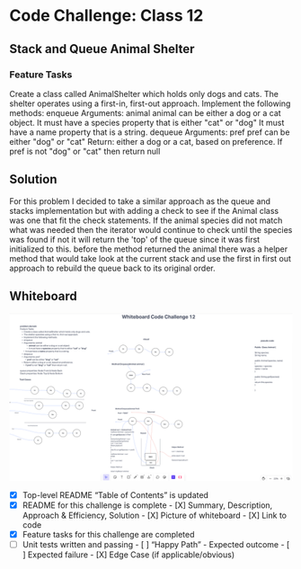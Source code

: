 # Code Challenge: Class 12

## Stack and Queue Animal Shelter

### Feature Tasks

Create a class called AnimalShelter which holds only dogs and cats.
The shelter operates using a first-in, first-out approach.
Implement the following methods:
enqueue
Arguments: animal
animal can be either a dog or a cat object.
It must have a species property that is either "cat" or "dog"
It must have a name property that is a string.
dequeue
Arguments: pref
pref can be either "dog" or "cat"
Return: either a dog or a cat, based on preference.
If pref is not "dog" or "cat" then return null

## Solution

For this problem I decided to take a similar approach as the queue and stacks implementation but with adding a check to see if the Animal class was one that fit the check statements. If the animal species did not match what was needed then the iterator would continue to check until the species was found if not it will return the 'top' of the queue since it was first initialized to this. before the method returned the animal there was a helper method that would take look at the current stack and use the first in first out approach to rebuild the queue back to its original order.

## Whiteboard

![WhiteBoard Solution](<ScreenShots/Screenshot 2023-07-25 at 4.00.21 PM.png>)

- [x] Top-level README “Table of Contents” is updated
- [x] README for this challenge is complete - [X] Summary, Description, Approach & Efficiency, Solution - [X] Picture of whiteboard - [X] Link to code
- [x] Feature tasks for this challenge are completed
- [ ] Unit tests written and passing - [ ] “Happy Path” - Expected outcome - [ ] Expected failure - [X] Edge Case (if applicable/obvious)

